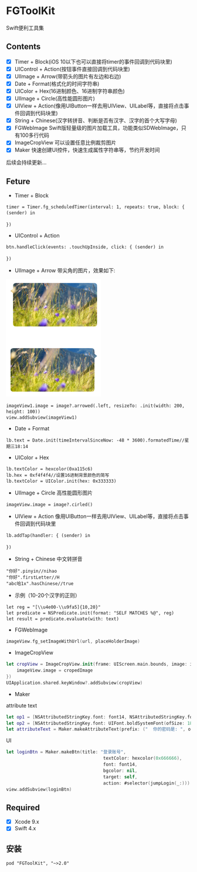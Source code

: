 # FGToolKit

Swift便利工具集

## Contents

- [x] Timer + Block(iOS 10以下也可以直接将timer的事件回调到代码块里)
- [x] UIControl + Action(按钮事件直接回调到代码块里)
- [x] UIImage + Arrow(带箭头的图片有左边和右边)
- [x] Date + Format(格式化的时间字符串)
- [x] UIColor + Hex(16进制颜色、16进制字符串颜色)
- [x] UIImage + Circle(高性能圆形图片)
- [x] UIView + Action(像用UIButton一样去用UIView、UILabel等，直接将点击事件回调到代码块里)
- [x] String + Chinese(汉字转拼音、判断是否有汉字、汉字的首个大写字母)
- [x] FGWebImage Swift版轻量级的图片加载工具，功能类似SDWebImage，只有100多行代码
- [x] ImageCropView 可以设置任意比例裁剪图片
- [x] Maker 快速创建UI控件，快速生成属性字符串等，节约开发时间

后续会持续更新...


## Feture

- Timer + Block
```
timer = Timer.fg_scheduledTimer(interval: 1, repeats: true, block: { (sender) in

})
```
- UIControl + Action
```
btn.handleClick(events: .touchUpInside, click: { (sender) in

})
```
- UIImage + Arrow 带尖角的图片，效果如下:

![](/imgs/arrow.png)
```
imageView1.image = image?.arrowed(.left, resizeTo: .init(width: 200, height: 100))
view.addSubview(imageView1)
```
- Date + Format
```
lb.text = Date.init(timeIntervalSinceNow: -48 * 3600).formatedTime//星期三18:14
```
- UIColor + Hex
```
lb.textColor = hexcolor(0xa115c6)
lb.hex = 0xf4f4f4//设置16进制背景颜色的简写
lb.textColor = UIColor.init(hex: 0x333333)
```
- UIImage + Circle 高性能圆形图片
```
imageView.image = image?.cirled()
```
- UIView + Action 像用UIButton一样去用UIView、UILabel等，直接将点击事件回调到代码块里
```
lb.addTap(handler: { (sender) in

})
```
- String + Chinese 中文转拼音
```
"你好".pinyin//nihao
"你好".firstLetter//H
"abc哈1x".hasChinese//true
```
- 示例（10-20个汉字的正则）
```
let reg = "[\\u4e00-\\u9fa5]{10,20}"
let predicate = NSPredicate.init(format: "SELF MATCHES %@", reg)
let result = predicate.evaluate(with: text)
```

- FGWebImage
```swift
imageView.fg_setImageWithUrl(url, placeHolderImage)
```

- ImageCropView

```swift
let cropView = ImageCropView.init(frame: UIScreen.main.bounds, image: image, mode: 3.0/1.0, hanlder: { (cropedImage) in
	imageView.image = cropedImage
})
UIApplication.shared.keyWindow?.addSubview(cropView)
```

- Maker

attribute text
```swift
let op1 = [NSAttributedStringKey.font: font14, NSAttributedStringKey.foregroundColor: hexcolor(0x444444)]
let op2 = [NSAttributedStringKey.font: UIFont.boldSystemFont(ofSize: 18), NSAttributedStringKey.foregroundColor: hexcolor(0x1db593)]
let attributeText = Maker.makeAttributeText(prefix: ("  你的密码是: ", op1), mid: ("123456", op2), suffix: (" 请牢记!", op1))
```

UI
```swift
let loginBtn = Maker.makeBtn(title: "登录账号",
                                     textColor: hexcolor(0x666666),
                                     font: font14,
                                     bgcolor: nil,
                                     target: self,
                                     action: #selector(jumpLogin(_:)))
view.addSubview(loginBtn)
```

## Required

- [x] Xcode 9.x
- [x] Swift 4.x

## 安装
```
pod "FGToolKit", "~>2.0"
```
